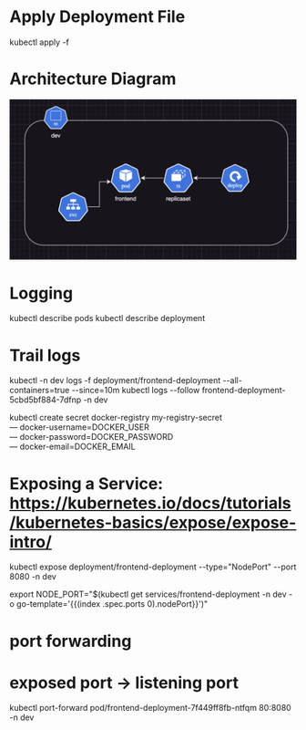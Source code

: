 # Apply Deployment File
kubectl apply -f <deployment file>

# Architecture Diagram
![alt text](https://github.com/rmadan7/dev-cluster/blob/master/kube_arch_diagram.png)

# Logging
kubectl describe pods <name-of-pod>
kubectl describe deployment <name-of-deployment>

# Trail logs
kubectl -n dev logs -f deployment/frontend-deployment --all-containers=true --since=10m 
kubectl logs --follow frontend-deployment-5cbd5bf884-7dfnp -n dev

kubectl create secret docker-registry my-registry-secret \
— docker-username=DOCKER_USER \
— docker-password=DOCKER_PASSWORD \
— docker-email=DOCKER_EMAIL

# Exposing a Service: https://kubernetes.io/docs/tutorials/kubernetes-basics/expose/expose-intro/

kubectl expose deployment/frontend-deployment --type="NodePort" --port 8080 -n dev

export NODE_PORT="$(kubectl get services/frontend-deployment -n dev -o go-template='{{(index .spec.ports 0).nodePort}}')"

# port forwarding
# exposed port -> listening port
kubectl port-forward pod/frontend-deployment-7f449ff8fb-ntfqm 80:8080 -n dev

